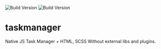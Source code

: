 ![Build Version](https://img.shields.io/badge/version-1.0-green) ![Build Version](https://img.shields.io/badge/used-native%20js-yellow) 

# taskmanager
Native JS Task Manager + HTML, SCSS
Without external libs and plugins.



